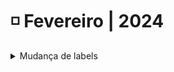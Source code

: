 # ◽ Fevereiro | 2024

<details>

<summary>Mudança de labels</summary>

Foram realizadas mudanças de labels nas telas:

* [Novo Documento > Etapa 1: Adicionar Documentos e Destinatários:](../menu-superior/novo-documento.md#etapa-1-adicionar-documentos-e-destinatarios) O campo "Mensagem Personalizada" passou a ser "Mensagem Privada".
* [Novo Documento > Etapa 2: Configurar Campos: ](../menu-superior/novo-documento.md#etapa-2-configurar-campos)No campo "Anexos", a label "Permitir anexar documentos" passou a ser "Solicitar anexar documentos".
* &#x20;[Meu Perfil > Aba Certificado Digital: ](../menu-superior/meu-perfil.md#aba-certificado-digital)Os campos "Nome" e "Senha" passaram a ser "Informe o nome para o certificado" e "Informe a senha do certificado".
* [Administração > Usuários: ](../administracao/administracao/usuarios.md)Na tela "Adicionar usuário" deixou de ser solicitado o código de segurança para o usuário convidado a ingressar na conta e foi incluída legenda explicativa sobre as características dos perfis de usuário.
* [E-mail recebido por usuário convidado a ingressar na conta:](../administracao/administracao/usuarios.md) Foi alterada a mensagem exibida para o usuário que vai ingressar na conta, que se já tiver cadastro na plataforma deverá informar apenas a senha e se não tiver deverá informar o nome e criar uma senha para realizar o primeiro acesso.

Os detalhes dessas alterações estão nas páginas citadas.

</details>
